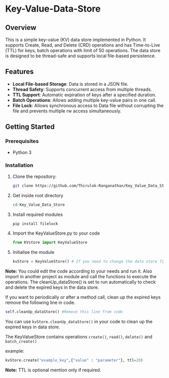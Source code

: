 # Key-Value-Data-Store

## Overview

This is a simple key-value (KV) data store implemented in Python. It supports Create, Read, and Delete (CRD) operations and has Time-to-Live (TTL) for keys, batch operations with limit of 50 operations. The data store is designed to be thread-safe and supports local file-based persistence.

## Features

- **Local File-based Storage**: Data is stored in a JSON file.
- **Thread Safety**: Supports concurrent access from multiple threads.
- **TTL Support**: Automatic expiration of keys after a specified duration.
- **Batch Operations**: Allows adding multiple key-value pairs in one call.
- **File Lock**: Allows synchronous access to Data file without corrupting the file and prevents multiple rw access simultaneously.

## Getting Started

### Prerequisites

- Python 3

### Installation

1. Clone the repository:
   ```bash
   git clone https://github.com/Thirulok-Ranganathan/Key_Value_Data_Store.git
   ```
2. Get inside root directory
   ```bash
   cd Key_Value_Data_Store
   ```
3. Install required modules
   ```bash
   pip install filelock
   ```
4. Import the KeyValueStore.py to your code
   ```python
   from KVstore import KeyValueStore
   ```
5. Initialise the module
   ```python
   kvStore = KeyValueStore() # If you need to change the data store file path --> kvStore = KeyValueStore(file_path)
   ```
**Note:** You could edit the code according to your needs and run it. Also import in another project as module and call the functions to execute the operations. The cleanUp_dataStore() is set to run automatically to check and delete the expired keys in the data store.

If you want to periodically or after a method call, clean up the expired keys remove the following line in code.
```python
self.cleanUp_dataStore() #Remove this line from code
```
You can use `kvStore.cleanUp_dataStore()` in your code to clean up the expired keys in data store.

The KeyValueStore contains operations `create()`, `read()`, `delete()` and `batch_create()` 

example: 
```python
kvStore.create("example_key",{"value" : "parameter"}, ttl=20)
```
**Note:** TTL is optional mention only if required.